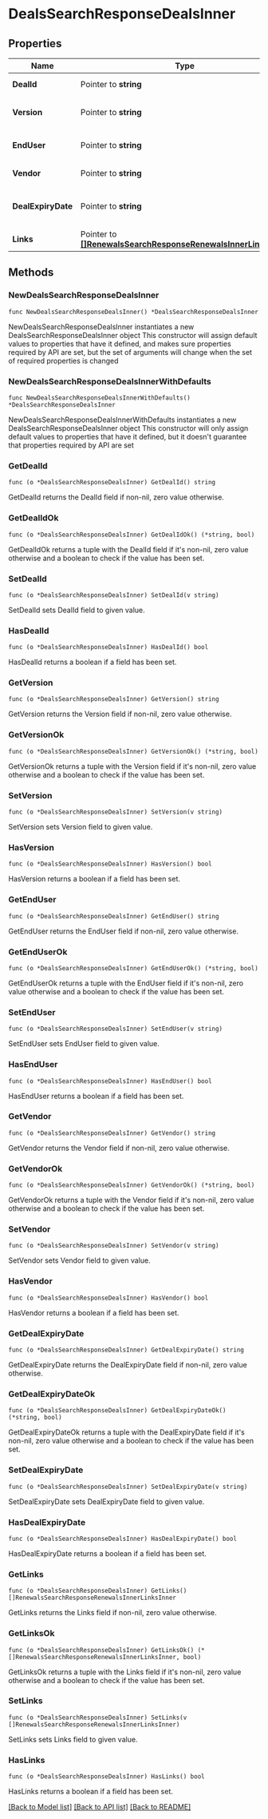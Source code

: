 # DealsSearchResponseDealsInner

## Properties

Name | Type | Description | Notes
------------ | ------------- | ------------- | -------------
**DealId** | Pointer to **string** | Deal/Special bid number. | [optional] 
**Version** | Pointer to **string** | Most recent version number of the deal. | [optional] 
**EndUser** | Pointer to **string** | The end user/customer&#39;s name. | [optional] 
**Vendor** | Pointer to **string** | The vendor&#39;s name. | [optional] 
**DealExpiryDate** | Pointer to **string** | Expiration date of the deal/Special bid. | [optional] 
**Links** | Pointer to [**[]RenewalsSearchResponseRenewalsInnerLinksInner**](RenewalsSearchResponseRenewalsInnerLinksInner.md) |  | [optional] 

## Methods

### NewDealsSearchResponseDealsInner

`func NewDealsSearchResponseDealsInner() *DealsSearchResponseDealsInner`

NewDealsSearchResponseDealsInner instantiates a new DealsSearchResponseDealsInner object
This constructor will assign default values to properties that have it defined,
and makes sure properties required by API are set, but the set of arguments
will change when the set of required properties is changed

### NewDealsSearchResponseDealsInnerWithDefaults

`func NewDealsSearchResponseDealsInnerWithDefaults() *DealsSearchResponseDealsInner`

NewDealsSearchResponseDealsInnerWithDefaults instantiates a new DealsSearchResponseDealsInner object
This constructor will only assign default values to properties that have it defined,
but it doesn't guarantee that properties required by API are set

### GetDealId

`func (o *DealsSearchResponseDealsInner) GetDealId() string`

GetDealId returns the DealId field if non-nil, zero value otherwise.

### GetDealIdOk

`func (o *DealsSearchResponseDealsInner) GetDealIdOk() (*string, bool)`

GetDealIdOk returns a tuple with the DealId field if it's non-nil, zero value otherwise
and a boolean to check if the value has been set.

### SetDealId

`func (o *DealsSearchResponseDealsInner) SetDealId(v string)`

SetDealId sets DealId field to given value.

### HasDealId

`func (o *DealsSearchResponseDealsInner) HasDealId() bool`

HasDealId returns a boolean if a field has been set.

### GetVersion

`func (o *DealsSearchResponseDealsInner) GetVersion() string`

GetVersion returns the Version field if non-nil, zero value otherwise.

### GetVersionOk

`func (o *DealsSearchResponseDealsInner) GetVersionOk() (*string, bool)`

GetVersionOk returns a tuple with the Version field if it's non-nil, zero value otherwise
and a boolean to check if the value has been set.

### SetVersion

`func (o *DealsSearchResponseDealsInner) SetVersion(v string)`

SetVersion sets Version field to given value.

### HasVersion

`func (o *DealsSearchResponseDealsInner) HasVersion() bool`

HasVersion returns a boolean if a field has been set.

### GetEndUser

`func (o *DealsSearchResponseDealsInner) GetEndUser() string`

GetEndUser returns the EndUser field if non-nil, zero value otherwise.

### GetEndUserOk

`func (o *DealsSearchResponseDealsInner) GetEndUserOk() (*string, bool)`

GetEndUserOk returns a tuple with the EndUser field if it's non-nil, zero value otherwise
and a boolean to check if the value has been set.

### SetEndUser

`func (o *DealsSearchResponseDealsInner) SetEndUser(v string)`

SetEndUser sets EndUser field to given value.

### HasEndUser

`func (o *DealsSearchResponseDealsInner) HasEndUser() bool`

HasEndUser returns a boolean if a field has been set.

### GetVendor

`func (o *DealsSearchResponseDealsInner) GetVendor() string`

GetVendor returns the Vendor field if non-nil, zero value otherwise.

### GetVendorOk

`func (o *DealsSearchResponseDealsInner) GetVendorOk() (*string, bool)`

GetVendorOk returns a tuple with the Vendor field if it's non-nil, zero value otherwise
and a boolean to check if the value has been set.

### SetVendor

`func (o *DealsSearchResponseDealsInner) SetVendor(v string)`

SetVendor sets Vendor field to given value.

### HasVendor

`func (o *DealsSearchResponseDealsInner) HasVendor() bool`

HasVendor returns a boolean if a field has been set.

### GetDealExpiryDate

`func (o *DealsSearchResponseDealsInner) GetDealExpiryDate() string`

GetDealExpiryDate returns the DealExpiryDate field if non-nil, zero value otherwise.

### GetDealExpiryDateOk

`func (o *DealsSearchResponseDealsInner) GetDealExpiryDateOk() (*string, bool)`

GetDealExpiryDateOk returns a tuple with the DealExpiryDate field if it's non-nil, zero value otherwise
and a boolean to check if the value has been set.

### SetDealExpiryDate

`func (o *DealsSearchResponseDealsInner) SetDealExpiryDate(v string)`

SetDealExpiryDate sets DealExpiryDate field to given value.

### HasDealExpiryDate

`func (o *DealsSearchResponseDealsInner) HasDealExpiryDate() bool`

HasDealExpiryDate returns a boolean if a field has been set.

### GetLinks

`func (o *DealsSearchResponseDealsInner) GetLinks() []RenewalsSearchResponseRenewalsInnerLinksInner`

GetLinks returns the Links field if non-nil, zero value otherwise.

### GetLinksOk

`func (o *DealsSearchResponseDealsInner) GetLinksOk() (*[]RenewalsSearchResponseRenewalsInnerLinksInner, bool)`

GetLinksOk returns a tuple with the Links field if it's non-nil, zero value otherwise
and a boolean to check if the value has been set.

### SetLinks

`func (o *DealsSearchResponseDealsInner) SetLinks(v []RenewalsSearchResponseRenewalsInnerLinksInner)`

SetLinks sets Links field to given value.

### HasLinks

`func (o *DealsSearchResponseDealsInner) HasLinks() bool`

HasLinks returns a boolean if a field has been set.


[[Back to Model list]](../README.md#documentation-for-models) [[Back to API list]](../README.md#documentation-for-api-endpoints) [[Back to README]](../README.md)


